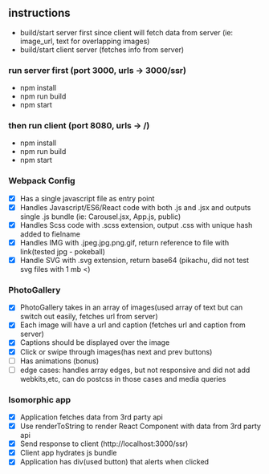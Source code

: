 ## instructions

- build/start server first since client will fetch data from server (ie: image_url, text for overlapping images)
- build/start client server (fetches info from server)

### run server first (port 3000, urls -> 3000/ssr)

- npm install
- npm run build
- npm start

### then run client (port 8080, urls -> /)

- npm install
- npm run build
- npm start

### Webpack Config

- [x] Has a single javascript file as entry point
- [x] Handles Javascript/ES6/React code with both .js and .jsx and outputs single .js bundle (ie: Carousel.jsx, App.js, public)
- [x] Handles Scss code with .scss extension, output .css with unique hash added to fielname
- [x] Handles IMG with .jpeg.jpg.png.gif, return reference to file with link(tested jpg - pokeball)
- [x] Handle SVG with .svg extension, return base64 (pikachu, did not test svg files with 1 mb <)

### PhotoGallery

- [x] PhotoGallery takes in an array of images(used array of text but can switch out easily, fetches url from server)
- [x] Each image will have a url and caption (fetches url and caption from server)
- [x] Captions should be displayed over the image
- [x] Click or swipe through images(has next and prev buttons)
- [ ] Has animations (bonus)
- [ ] edge cases: handles array edges, but not responsive and did not add webkits,etc, can do postcss in those cases and media queries

### Isomorphic app

- [x] Application fetches data from 3rd party api
- [x] Use renderToString to render React Component with data from 3rd party api
- [x] Send response to client (http://localhost:3000/ssr)
- [x] Client app hydrates js bundle
- [x] Application has div(used button) that alerts when clicked
